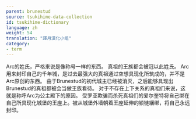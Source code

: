 ```yaml
---
parent: brunestud
source: tsukihime-data-collection
id: tsukihime-dictionary
language: zh
weight: 54
translation: "譯月漢化小组"
category:
- term
---
```


Arc的姓氏，严格来说是像称号一样的东西。
真祖的王族都会被冠以此姓氏。
Arc用来封印自己的千年城，是过去最强大的真祖通过空想具现化所筑成的，并不是Arc原创的东西。
由于Brunestud的初代城主已经被消灭，之后能够具现出Brunestud的真祖都被会当做王族看待。
对于不存在上下关系的真祖们来说，这就是称呼Arc为公主殿下的原因。
受罗亚欺骗而杀死真祖们的爱尔奎特将自己绑在自己所具现化城堡的王座上。被从城堡外墙朝着王座延伸的锁链綑绑，将自己永远封印。
